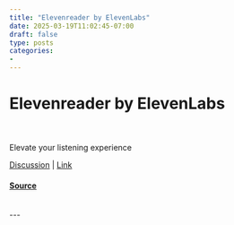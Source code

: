 ```yaml
---
title: "Elevenreader by ElevenLabs"
date: 2025-03-19T11:02:45-07:00
draft: false
type: posts
categories: 
- 
---
```

# Elevenreader by ElevenLabs

<br/>

<br/>
Elevate your listening experience

[Discussion](https://www.producthunt.com/posts/elevenreader-by-elevenlabs?utm_campaign=producthunt-atom-posts-feed&utm_medium=rss-feed&utm_source=producthunt-atom-posts-feed) | [Link](https://www.producthunt.com/r/p/943948?app_id=339)

#### [Source](https://www.producthunt.com/posts/elevenreader-by-elevenlabs)

<br/>
---
